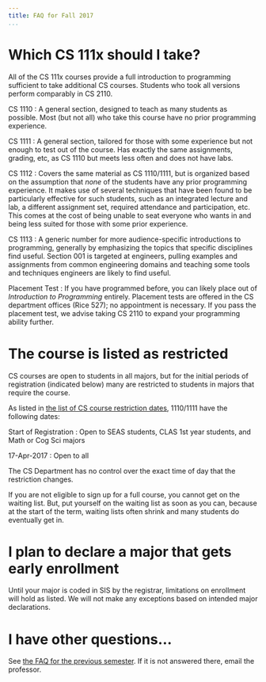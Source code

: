 ```yaml
---
title: FAQ for Fall 2017
...
```


# Which CS 111x should I take?

All of the CS 111x courses provide a full introduction to programming sufficient to take additional CS courses.
Students who took all versions perform comparably in CS 2110.

CS 1110
:   A general section, designed to teach as many students as possible.
    Most (but not all) who take this course have no prior programming experience.

CS 1111
:   A general section, tailored for those with some experience but not enough to test out of the course.
    Has exactly the same assignments, grading, etc, as CS 1110 but meets less often and does not have labs.

CS 1112
:   Covers the same material as CS 1110/1111, but is organized based on the assumption that *none* of the students have any prior programming experience.
    It makes use of several techniques that have been found to be particularly effective for such students, such as an integrated lecture and lab, a different assignment set, required attendance and participation, etc.
    This comes at the cost of being unable to seat everyone who wants in and being less suited for those with some prior experience.
    
CS 1113
:   A generic number for more audience-specific introductions to programming,
    generally by emphasizing the topics that specific disciplines find useful.
    Section 001 is targeted at engineers, pulling examples and assignments from common engineering domains
    and teaching some tools and techniques engineers are likely to find useful.

Placement Test
:   If you have programmed before, you can likely place out of *Introduction to Programming* entirely.
    Placement tests are offered in the CS department offices (Rice 527); no appointment is necessary.
    If you pass the placement test, we advise taking CS 2110 to expand your programming ability further.


# The course is listed as restricted

CS courses are open to students in all majors, but for the initial periods of registration (indicated below) many are restricted to students in majors that require the course.

As listed in [the list of CS course restriction dates](https://docs.google.com/document/d/1yO90x1yMk0goI5-3qz9BRUHqkVrzezF2bFc1tLMlsO8), 1110/1111 have the following dates:

Start of Registration
:   Open to SEAS students, CLAS 1st year students, and Math or Cog Sci majors

17-Apr-2017
:   Open to all

The CS Department has no control over the exact time of day that the restriction changes.

If you are not eligible to sign up for a full course, you cannot get on the waiting list. But, put yourself on the waiting list as soon as you can, because at the start of the term, waiting lists often shrink and many students do eventually get in.

# I plan to declare a major that gets early enrollment

Until your major is coded in SIS by the registrar, limitations on enrollment will hold as listed.
We will not make any exceptions based on intended major declarations.

# I have other questions…

See [the FAQ for the previous semester](faq.html).
If it is not answered there, email the professor.
